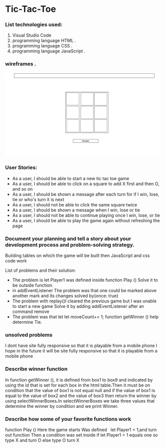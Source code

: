 # Tic-Tac-Toe
### List technologies used:
1. Visual Studio Code
2. programming language HTML .
3. programming language CSS .
4. programming language JavaScript .

### wireframes .
![wireframe](tic-tac-toeW.png)

 ### User Stories:
* As a user, I should be able to start a new tic tac toe game
* As a user, I should be able to click on a square to add X first and then O, and so on
* As a user, I should be shown a message after each turn for if I win, lose, tie or who's turn it is next
* As a user, I should not be able to click the same square twice
* As a user, I should be shown a message when I win, lose or tie
* As a user, I should not be able to continue playing once I win, lose, or tie
* As a user, I should be able to play the game again without refreshing the page

 ### Document your planning and tell a story about your development process and problem-solving strategy.
Building tables on which the game will be built then JavaScript and css code work


 List of problems and their solution:
* The problem is let Player1 was defined inside function Play ()
Solve it to be outside function.
* in addEventListener The problem was that one could be marked above another mark and its changes
solved by{once: true}
* The problem with replay()I cleared the previous game but I was unable to start a new game
Solve it by adding addEventListener after an command remove
* The problem was that let let moveCount+= 1; function getWinner () help determine Tie.


### unsolved problems
I dont have site fully responsive so that it is playable from a mobile phone
I hope in the future it will be site fully responsive so that it is playable from a mobile phone

### Describe winner function
In function getWinner (), it is defined from box1 to box9 and indicated by using the id that is set for each box in the html table،Then it must be on condition that the value of box1 is not equal null and if the value of box1 is equal to the value of box2 and the value of box3 then return the winner by using selectWinnerBoxes،In selectWinnerBoxes we take three values that determine the winner by condition and we print Winner.

### Describe how some of your favorite functions work
function Play () Here the game starts Was defined
  let Player1 = 1;and  turn out function Then a condition was set inside if let Player1 = 1 equals one so type X and turn O else  type O turn X

